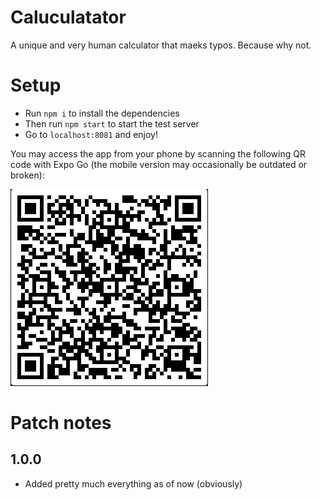 # Caluculatator
A unique and very human calculator that maeks typos. Because why not.

# Setup
- Run `npm i` to install the dependencies
- Then run `npm start` to start the test server
- Go to `localhost:8081` and enjoy!

You may access the app from your phone by scanning the following QR code with Expo Go (the mobile version may occasionally be outdated or broken):

![QR code](assets/qr-code.png)

# Patch notes
## 1.0.0
- Added pretty much everything as of now (obviously)
